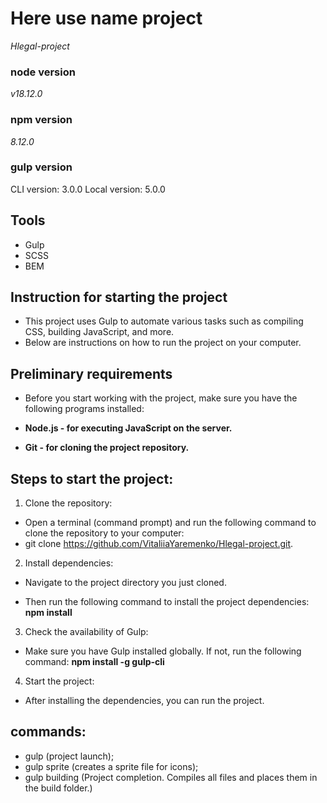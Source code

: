 # Here use name project
*Hlegal-project*

### node version
*v18.12.0*

### npm version
*8.12.0*

### gulp version
CLI version: 3.0.0
Local version: 5.0.0

## Tools
- Gulp
- SCSS
- BEM

## Instruction for starting the project
- This project uses Gulp to automate various tasks such as compiling CSS, building JavaScript, and more.
- Below are instructions on how to run the project on your computer.

## Preliminary requirements
- Before you start working with the project, make sure you have the following programs installed:

- **Node.js - for executing JavaScript on the server.**
- **Git - for cloning the project repository.**

## Steps to start the project:

1. Clone the repository:
- Open a terminal (command prompt) and run the following command to clone the repository to your computer:
- git clone https://github.com/VitaliiaYaremenko/Hlegal-project.git.

2. Install dependencies:
- Navigate to the project directory you just cloned.

- Then run the following command to install the project dependencies: **npm install**

3. Check the availability of Gulp:
- Make sure you have Gulp installed globally. If not, run the following command: **npm install -g gulp-cli**

4. Start the project:

- After installing the dependencies, you can run the project.

## commands:

- gulp (project launch);
- gulp sprite (creates a sprite file for icons);
- gulp building (Project completion. Compiles all files and places them in the build folder.)
